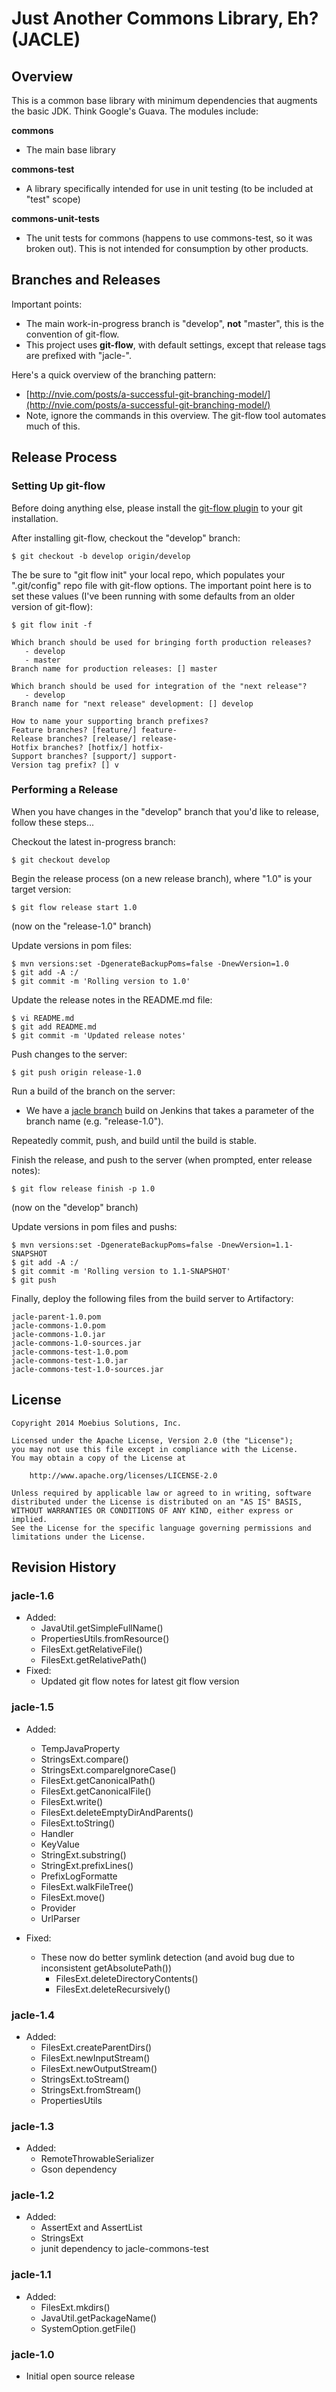 # Just Another Commons Library, Eh? (JACLE)

## Overview

This is a common base library with minimum dependencies that augments the basic JDK. Think Google's Guava. The modules include:

__commons__

*   The main base library

__commons-test__

*   A library specifically intended for use in unit testing (to be included at "test" scope)

__commons-unit-tests__

*   The unit tests for commons (happens to use commons-test, so it was broken out). This is not intended for consumption by other products.

## Branches and Releases

Important points:

*   The main work-in-progress branch is "develop", __not__ "master", this is the convention of git-flow.
*   This project uses __git-flow__, with default settings, except that release tags are prefixed with "jacle-".

Here's a quick overview of the branching pattern:

*   [http://nvie.com/posts/a-successful-git-branching-model/](http://nvie.com/posts/a-successful-git-branching-model/)
*    Note, ignore the commands in this overview. The git-flow tool automates much of this.

## Release Process

### Setting Up git-flow

Before doing anything else, please install the [git-flow plugin](https://github.com/nvie/gitflow/blob/develop/README.mdown) to your git installation.


After installing git-flow, checkout the "develop" branch:

    $ git checkout -b develop origin/develop

The be sure to "git flow init" your local repo, which populates your ".git/config" repo file with git-flow options. The important point here is to set these values (I've been running with some defaults from an older version of git-flow):

    $ git flow init -f

    Which branch should be used for bringing forth production releases?
       - develop
       - master
    Branch name for production releases: [] master
    
    Which branch should be used for integration of the "next release"?
       - develop
    Branch name for "next release" development: [] develop
    
    How to name your supporting branch prefixes?
    Feature branches? [feature/] feature-
    Release branches? [release/] release-
    Hotfix branches? [hotfix/] hotfix-
    Support branches? [support/] support-
    Version tag prefix? [] v

### Performing a Release

When you have changes in the "develop" branch that you'd like to release, follow these steps...

Checkout the latest in-progress branch:

    $ git checkout develop

Begin the release process (on a new release branch), where "1.0" is your target version:

    $ git flow release start 1.0

(now on the "release-1.0" branch)

Update versions in pom files:

    $ mvn versions:set -DgenerateBackupPoms=false -DnewVersion=1.0
    $ git add -A :/
    $ git commit -m 'Rolling version to 1.0'

Update the release notes in the README.md file:

    $ vi README.md
    $ git add README.md
    $ git commit -m 'Updated release notes'

Push changes to the server:

    $ git push origin release-1.0

Run a build of the branch on the server:

*   We have a [jacle branch](https://build.moesol.com/jenkins/job/jacle-commons%20branch/) build on Jenkins that takes a parameter of the branch name (e.g. "release-1.0").

Repeatedly commit, push, and build until the build is stable.

Finish the release, and push to the server (when prompted, enter release notes):

    $ git flow release finish -p 1.0

(now on the "develop" branch)

Update versions in pom files and pushs:

    $ mvn versions:set -DgenerateBackupPoms=false -DnewVersion=1.1-SNAPSHOT
    $ git add -A :/
    $ git commit -m 'Rolling version to 1.1-SNAPSHOT'
    $ git push

Finally, deploy the following files from the build server to Artifactory:

    jacle-parent-1.0.pom
    jacle-commons-1.0.pom
    jacle-commons-1.0.jar
    jacle-commons-1.0-sources.jar
    jacle-commons-test-1.0.pom
    jacle-commons-test-1.0.jar
    jacle-commons-test-1.0-sources.jar

## License

    Copyright 2014 Moebius Solutions, Inc.
    
    Licensed under the Apache License, Version 2.0 (the "License");
    you may not use this file except in compliance with the License.
    You may obtain a copy of the License at
    
        http://www.apache.org/licenses/LICENSE-2.0
    
    Unless required by applicable law or agreed to in writing, software
    distributed under the License is distributed on an "AS IS" BASIS,
    WITHOUT WARRANTIES OR CONDITIONS OF ANY KIND, either express or implied.
    See the License for the specific language governing permissions and
    limitations under the License.

## Revision History

### jacle-1.6

* Added:
    * JavaUtil.getSimpleFullName()
    * PropertiesUtils.fromResource()
    * FilesExt.getRelativeFile()
    * FilesExt.getRelativePath()
* Fixed:
    * Updated git flow notes for latest git flow version

### jacle-1.5

* Added:
    * TempJavaProperty
    * StringsExt.compare()
    * StringsExt.compareIgnoreCase()
    * FilesExt.getCanonicalPath()
    * FilesExt.getCanonicalFile()
    * FilesExt.write()
    * FilesExt.deleteEmptyDirAndParents()
    * FilesExt.toString()
    * Handler
    * KeyValue
    * StringExt.substring()
    * StringExt.prefixLines()
    * PrefixLogFormatte
    * FilesExt.walkFileTree()
    * FilesExt.move()
    * Provider
    * UrlParser
    
* Fixed:
    * These now do better symlink detection (and avoid bug due to inconsistent getAbsolutePath())
        * FilesExt.deleteDirectoryContents()
        * FilesExt.deleteRecursively()

### jacle-1.4

* Added:
    * FilesExt.createParentDirs()
    * FilesExt.newInputStream()
    * FilesExt.newOutputStream()
    * StringsExt.toStream()
    * StringsExt.fromStream()
    * PropertiesUtils

### jacle-1.3

* Added:
    * RemoteThrowableSerializer
    * Gson dependency 

### jacle-1.2

* Added:
    * AssertExt and AssertList
    * StringsExt
    * junit dependency to jacle-commons-test

### jacle-1.1

* Added:
    * FilesExt.mkdirs()
    * JavaUtil.getPackageName()
    * SystemOption.getFile()

### jacle-1.0

*   Initial open source release
